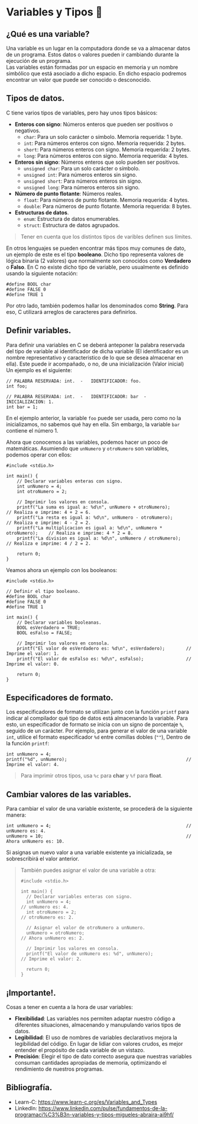 # Variables y Tipos 🧩
## ¿Qué es una variable?
Una variable es un lugar en la computadora donde se va a almacenar datos de un programa. Estos datos o valores pueden ir cambiando durante la ejecución de un programa.<br>
Las variables están formadas por un espacio en memoria y un nombre simbólico que está asociado a dicho espacio. En dicho espacio podremos encontrar un valor que puede ser conocido o desconocido.

## Tipos de datos.
C tiene varios tipos de variables, pero hay unos tipos básicos:
- **Enteros con signo**: Números enteros que pueden ser positivos o negativos.
  - `char`: Para un solo carácter o símbolo. Memoria requerida: 1 byte.
  - `int`: Para números enteros con signo. Memoria requerida: 2 bytes.
  - `short`: Para números enteros con signo.  Memoria requerida: 2 bytes.
  - `long`: Para números enteros con signo. Memoria requerida: 4 bytes.
- **Enteros sin signo**: Números enteros que solo pueden ser positivos.
  - `unsigned char`: Para un solo carácter o símbolo.
  - `unsigned int`: Para números enteros sin signo.
  - `unsigned short`: Para números enteros sin signo.
  - `unsigned long`: Para números enteros sin signo.
- **Número de punto flotante**: Números reales.
  - `float`: Para números de punto flotante. Memoria requerida: 4 bytes.
  - `double`: Para números de punto flotante. Memoria requerida: 8 bytes.
- **Estructuras de datos**.
  - `enum`: Estructura de datos enumerables.
  - `struct`: Estructura de datos agrupados.

> Tener en cuenta que los distintos tipos de varibles definen sus límites.

En otros lenguajes se pueden encontrar más tipos muy comunes de dato, un ejemplo de este es el tipo **booleano**. Dicho tipo representa valores de lógica binaria (2 valores) que normalmente son conocidos como **Verdadero** o **Falso**. En C no existe dicho tipo de variable, pero usualmente es definido usando la siguiente notación:
```
#define BOOL char
#define FALSE 0
#define TRUE 1
```

Por otro lado, también podemos hallar los denominados como **String**. Para eso, C utilizará arreglos de caracteres para definirlos.

## Definir variables.
Para definir una variables en C se deberá anteponer la palabra reservada del tipo de variable al identificador de dicha variable (El identificador es un nombre representativo y caracteristico de lo que se desea almacenar en ella). Este puede ir acompañado, o no, de una inicialización (Valor inicial)<br>
Un ejemplo es el siguiente:
```
// PALABRA RESERVADA: int.  -   IDENTIFICADOR: foo.
int foo;

// PALABRA RESERVADA: int.  -   IDENTIFICADOR: bar  -   INICIALIZACION: 1.
int bar = 1;
```
En el ejemplo anterior, la variable `foo` puede ser usada, pero como no la inicializamos, no sabemos qué hay en ella. Sin embargo, la variable `bar` contiene el número 1.<br>

Ahora que conocemos a las variables, podemos hacer un poco de matemáticas. Asumiendo que `unNumero` y `otroNumero` son variables, podemos operar con ellos:
```
#include <stdio.h>

int main() {
    // Declarar variables enteras con signo.
    int unNumero = 4;
    int otroNumero = 2;

    // Imprimir los valores en consola.
    printf("La suma es igual a: %d\n", unNumero + otroNumero);              // Realiza e imprime: 4 + 2 = 6.
    printf("La resta es igual a: %d\n", unNumero - otroNumero);             // Realiza e imprime: 4 - 2 = 2.
    printf("La multiplicacion es igual a: %d\n", unNumero * otroNumero);    // Realiza e imprime: 4 * 2 = 8.
    printf("La division es igual a: %d\n", unNumero / otroNumero);          // Realiza e imprime: 4 / 2 = 2.

    return 0;
}
```

Veamos ahora un ejemplo con los booleanos:
```
#include <stdio.h>

// Definir el tipo booleano.
#define BOOL char
#define FALSE 0
#define TRUE 1

int main() {
    // Declarar variables booleanas.
    BOOL esVerdadero = TRUE;
    BOOL esFalso = FALSE;

    // Imprimir los valores en consola.
    printf("El valor de esVerdadero es: %d\n", esVerdadero);        // Imprime el valor: 1.
    printf("El valor de esFalso es: %d\n", esFalso);                // Imprime el valor: 0.

    return 0;
}
```

## Especificadores de formato.
Los especificadores de formato se utilizan junto con la función `printf` para indicar al compilador qué tipo de datos está almacenando la variable. Para esto, un especificador de formato se inicia con un signo de porcentaje `%`, seguido de un carácter.
Por ejemplo, para generar el valor de una variable `int`, utilice el formato especificador `%d` entre comillas dobles (`""`), Dentro de la función `printf`:
```
int unNumero = 4;
printf("%d", unNumero);                                             // Imprime el valor: 4.
```
> Para imprimir otros tipos, usa `%c` para **char** y `%f` para **float**.

## Cambiar valores de las variables.
Para cambiar el valor de una variable existente, se procederá de la siguiente manera:
```
int unNumero = 4;                                                   // unNumero es: 4.
unNumero = 10;                                                      // Ahora unNumero es: 10.
```
Si asignas un nuevo valor a una variable existente ya inicializada, se sobrescribirá el valor anterior.

> También puedes asignar el valor de una variable a otra:
> ```
> #include <stdio.h>
> 
> int main() {
>   // Declarar variables enteras con signo.
>   int unNumero = 4;                                               // unNumero es: 4.
>   int otroNumero = 2;                                             // otroNumero es: 2.
> 
>   // Asignar el valor de otroNumero a unNumero.
>   unNumero = otroNumero;                                          // Ahora unNumero es: 2.
> 
>   // Imprimir los valores en consola.
>   printf("El valor de unNumero es: %d", unNumero);                // Imprime el valor: 2.
>
>   return 0;
> }
> ```

## ¡Importante!.
Cosas a tener en cuenta a la hora de usar variables:
- **Flexibilidad**: Las variables nos permiten adaptar nuestro código a diferentes situaciones, almacenando y manupulando varios tipos de datos.
- **Legibilidad**: El uso de nombres de variables declarativos mejora la legibilidad del código. En lugar de lidiar con valores crudos, es mejor entender el propósito de cada variable de un vistazo.
- **Precisión**: Elegir el tipo de dato correcto asegura que nuestras variables consuman cantidades apropiadas de memoria, optimizando el rendimiento de nuestros programas.

## Bibliografía.
- Learn-C: https://www.learn-c.org/es/Variables_and_Types
- LinkedIn: https://www.linkedin.com/pulse/fundamentos-de-la-programaci%C3%B3n-variables-y-tipos-migueles-abraira-ai9hf/